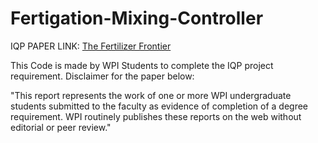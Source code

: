 # Fertigation-Mixing-Controller

IQP PAPER LINK: [The Fertilizer Frontier](https://digital.wpi.edu/concern/student_works/df65vc99v?locale=en)

This Code is made by WPI Students to complete the IQP project requirement. Disclaimer for the paper below:

"This report represents the work of one or more WPI undergraduate students submitted to the faculty as evidence of completion 
of a degree requirement. WPI routinely publishes these reports on the web without editorial or peer review."
